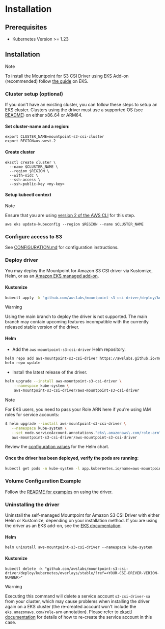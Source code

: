 # Installation

## Prerequisites

* Kubernetes Version >= 1.23

## Installation
> [!NOTE]
> To install the Mountpoint for S3 CSI Driver using EKS Add-on (recommended) follow [the guide](https://docs.aws.amazon.com/eks/latest/userguide/s3-csi.html) on EKS.

### Cluster setup (optional)
If you don't have an existing cluster, you can follow these steps to setup an EKS cluster. Clusters using the driver must use a supported OS (see [README](/README.md#distros-support-matrix)) on either x86_64 or ARM64.

#### Set cluster-name and a region:
```
export CLUSTER_NAME=mountpoint-s3-csi-cluster
export REGION=us-west-2
```

#### Create cluster

```
eksctl create cluster \
  --name $CLUSTER_NAME \
  --region $REGION \
  --with-oidc \
  --ssh-access \
  --ssh-public-key <my-key>
```

#### Setup kubectl context

> [!NOTE]
> Ensure that you are using [version 2 of the AWS CLI](https://docs.aws.amazon.com/cli/latest/userguide/getting-started-install.html) for this step.

```
aws eks update-kubeconfig --region $REGION --name $CLUSTER_NAME
```

### Configure access to S3

See [CONFIGURATION.md](./CONFIGURATION.md) for configuration instructions.

### Deploy driver
You may deploy the Mountpoint for Amazon S3 CSI driver via Kustomize, Helm, or as an [Amazon EKS managed add-on](https://docs.aws.amazon.com/eks/latest/userguide/eks-add-ons.html#workloads-add-ons-available-eks).

#### Kustomize
```sh
kubectl apply -k "github.com/awslabs/mountpoint-s3-csi-driver/deploy/kubernetes/overlays/stable/"
```
> [!WARNING]
> Using the main branch to deploy the driver is not supported. The main branch may contain upcoming features incompatible with the currently released stable version of the driver.

#### Helm
- Add the `aws-mountpoint-s3-csi-driver` Helm repository.
```sh
helm repo add aws-mountpoint-s3-csi-driver https://awslabs.github.io/mountpoint-s3-csi-driver
helm repo update
```

- Install the latest release of the driver.
```sh
helm upgrade --install aws-mountpoint-s3-csi-driver \
    --namespace kube-system \
    aws-mountpoint-s3-csi-driver/aws-mountpoint-s3-csi-driver
```

> [!NOTE]
> For EKS users, you need to pass your Role ARN here if you're using IAM roles for service accounts:
> 
> ```bash
> $ helm upgrade --install aws-mountpoint-s3-csi-driver \
>    --namespace kube-system \
>    --set node.serviceAccount.annotations."eks\.amazonaws\.com/role-arn"="arn:aws:iam::account:role/csi-driver-role-name" \
>    aws-mountpoint-s3-csi-driver/aws-mountpoint-s3-csi-driver 
> ```

Review the [configuration values](https://github.com/awslabs/mountpoint-s3-csi-driver/blob/main/charts/aws-mountpoint-s3-csi-driver/values.yaml) for the Helm chart.

#### Once the driver has been deployed, verify the pods are running:
```sh
kubectl get pods -n kube-system -l app.kubernetes.io/name=aws-mountpoint-s3-csi-driver
```

### Volume Configuration Example
Follow the [README for examples](https://github.com/awslabs/mountpoint-s3-csi-driver/tree/main/examples/kubernetes/static_provisioning) on using the driver.

### Uninstalling the driver

Uninstall the self-managed Mountpoint for Amazon S3 CSI Driver with either Helm or Kustomize, depending on your installation method. If you are using the driver as an EKS add-on, see the [EKS documentation](https://docs.aws.amazon.com/eks/latest/userguide/managing-add-ons.html).

#### Helm

```
helm uninstall aws-mountpoint-s3-csi-driver --namespace kube-system
```

#### Kustomize

```
kubectl delete -k "github.com/awslabs/mountpoint-s3-csi-driver/deploy/kubernetes/overlays/stable/?ref=<YOUR-CSI-DRIVER-VERION-NUMBER>"
```

> [!WARNING]
> Executing this command will delete a service account `s3-csi-driver-sa` from your cluster, which may cause problems when installing the driver again on a EKS cluster (the re-created account won't include the `eks.amazonaws.com/role-arn` annotation). Please refer to [eksctl documentation](https://eksctl.io/usage/iamserviceaccounts/) for details of how to re-create the service account in this case.
